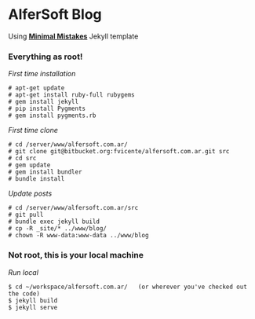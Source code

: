 # AlferSoft Blog

Using **[Minimal Mistakes](http://mmistakes.github.io/minimal-mistakes)** Jekyll template

### Everything as root!

*First time installation*

```
# apt-get update
# apt-get install ruby-full rubygems
# gem install jekyll
# pip install Pygments
# gem install pygments.rb
```

*First time clone*

```
# cd /server/www/alfersoft.com.ar/
# git clone git@bitbucket.org:fvicente/alfersoft.com.ar.git src
# cd src
# gem update
# gem install bundler
# bundle install
```

*Update posts*

```
# cd /server/www/alfersoft.com.ar/src
# git pull
# bundle exec jekyll build
# cp -R _site/* ../www/blog/
# chown -R www-data:www-data ../www/blog
```

### Not root, this is your local machine

*Run local*

```
$ cd ~/workspace/alfersoft.com.ar/   (or wherever you've checked out the code)
$ jekyll build
$ jekyll serve
```

